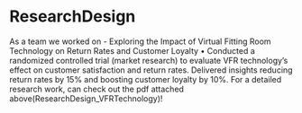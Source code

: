 # ResearchDesign

As a team we worked on - Exploring the Impact of Virtual Fitting Room Technology on Return Rates and Customer Loyalty
• Conducted a randomized controlled trial (market research) to evaluate VFR technology’s effect on customer satisfaction and return rates. Delivered
insights reducing return rates by 15% and boosting customer loyalty by 10%. For a detailed research work, can check out the pdf attached above(ResearchDesign_VFRTechnology)!
